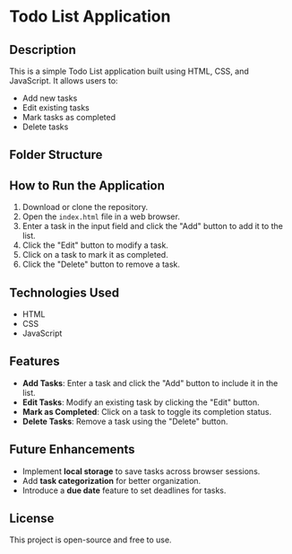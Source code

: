 # Todo List Application

## Description
This is a simple Todo List application built using HTML, CSS, and JavaScript. It allows users to:
- Add new tasks
- Edit existing tasks
- Mark tasks as completed
- Delete tasks

## Folder Structure

## How to Run the Application
1. Download or clone the repository.
2. Open the `index.html` file in a web browser.
3. Enter a task in the input field and click the "Add" button to add it to the list.
4. Click the "Edit" button to modify a task.
5. Click on a task to mark it as completed.
6. Click the "Delete" button to remove a task.

## Technologies Used
- HTML
- CSS
- JavaScript

## Features
- **Add Tasks**: Enter a task and click the "Add" button to include it in the list.
- **Edit Tasks**: Modify an existing task by clicking the "Edit" button.
- **Mark as Completed**: Click on a task to toggle its completion status.
- **Delete Tasks**: Remove a task using the "Delete" button.

## Future Enhancements
- Implement **local storage** to save tasks across browser sessions.
- Add **task categorization** for better organization.
- Introduce a **due date** feature to set deadlines for tasks.

## License
This project is open-source and free to use.
